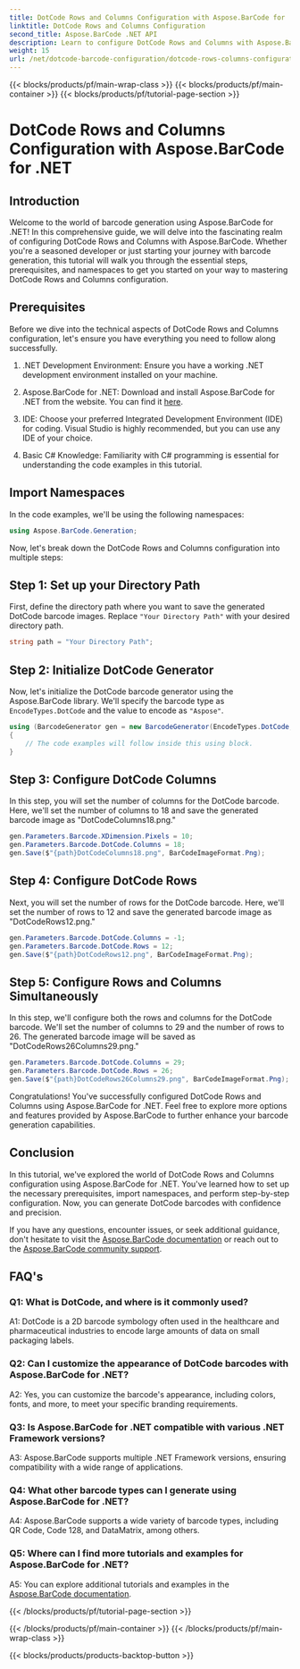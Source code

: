 ```yaml
---
title: DotCode Rows and Columns Configuration with Aspose.BarCode for .NET
linktitle: DotCode Rows and Columns Configuration
second_title: Aspose.BarCode .NET API
description: Learn to configure DotCode Rows and Columns with Aspose.BarCode for .NET. Generate precise and customizable 2D barcodes effortlessly.
weight: 15
url: /net/dotcode-barcode-configuration/dotcode-rows-columns-configuration/
---
```


{{< blocks/products/pf/main-wrap-class >}}
{{< blocks/products/pf/main-container >}}
{{< blocks/products/pf/tutorial-page-section >}}

# DotCode Rows and Columns Configuration with Aspose.BarCode for .NET

## Introduction

Welcome to the world of barcode generation using Aspose.BarCode for .NET! In this comprehensive guide, we will delve into the fascinating realm of configuring DotCode Rows and Columns with Aspose.BarCode. Whether you're a seasoned developer or just starting your journey with barcode generation, this tutorial will walk you through the essential steps, prerequisites, and namespaces to get you started on your way to mastering DotCode Rows and Columns configuration.

## Prerequisites

Before we dive into the technical aspects of DotCode Rows and Columns configuration, let's ensure you have everything you need to follow along successfully.

1. .NET Development Environment: Ensure you have a working .NET development environment installed on your machine.

2. Aspose.BarCode for .NET: Download and install Aspose.BarCode for .NET from the website. You can find it [here](https://releases.aspose.com/barcode/net/).

3. IDE: Choose your preferred Integrated Development Environment (IDE) for coding. Visual Studio is highly recommended, but you can use any IDE of your choice.

4. Basic C# Knowledge: Familiarity with C# programming is essential for understanding the code examples in this tutorial.

## Import Namespaces

In the code examples, we'll be using the following namespaces:

```csharp
using Aspose.BarCode.Generation;
```

Now, let's break down the DotCode Rows and Columns configuration into multiple steps:

## Step 1: Set up your Directory Path

First, define the directory path where you want to save the generated DotCode barcode images. Replace `"Your Directory Path"` with your desired directory path.

```csharp
string path = "Your Directory Path";
```

## Step 2: Initialize DotCode Generator

Now, let's initialize the DotCode barcode generator using the Aspose.BarCode library. We'll specify the barcode type as `EncodeTypes.DotCode` and the value to encode as `"Aspose"`.

```csharp
using (BarcodeGenerator gen = new BarcodeGenerator(EncodeTypes.DotCode, "Aspose"))
{
    // The code examples will follow inside this using block.
}
```

## Step 3: Configure DotCode Columns

In this step, you will set the number of columns for the DotCode barcode. Here, we'll set the number of columns to 18 and save the generated barcode image as "DotCodeColumns18.png."

```csharp
gen.Parameters.Barcode.XDimension.Pixels = 10;
gen.Parameters.Barcode.DotCode.Columns = 18;
gen.Save($"{path}DotCodeColumns18.png", BarCodeImageFormat.Png);
```

## Step 4: Configure DotCode Rows

Next, you will set the number of rows for the DotCode barcode. Here, we'll set the number of rows to 12 and save the generated barcode image as "DotCodeRows12.png."

```csharp
gen.Parameters.Barcode.DotCode.Columns = -1;
gen.Parameters.Barcode.DotCode.Rows = 12;
gen.Save($"{path}DotCodeRows12.png", BarCodeImageFormat.Png);
```

## Step 5: Configure Rows and Columns Simultaneously

In this step, we'll configure both the rows and columns for the DotCode barcode. We'll set the number of columns to 29 and the number of rows to 26. The generated barcode image will be saved as "DotCodeRows26Columns29.png."

```csharp
gen.Parameters.Barcode.DotCode.Columns = 29;
gen.Parameters.Barcode.DotCode.Rows = 26;
gen.Save($"{path}DotCodeRows26Columns29.png", BarCodeImageFormat.Png);
```

Congratulations! You've successfully configured DotCode Rows and Columns using Aspose.BarCode for .NET. Feel free to explore more options and features provided by Aspose.BarCode to further enhance your barcode generation capabilities.

## Conclusion

In this tutorial, we've explored the world of DotCode Rows and Columns configuration using Aspose.BarCode for .NET. You've learned how to set up the necessary prerequisites, import namespaces, and perform step-by-step configuration. Now, you can generate DotCode barcodes with confidence and precision.

If you have any questions, encounter issues, or seek additional guidance, don't hesitate to visit the [Aspose.BarCode documentation](https://reference.aspose.com/barcode/net/) or reach out to the [Aspose.BarCode community support](https://forum.aspose.com/c/barcode/13).


## FAQ's

### Q1: What is DotCode, and where is it commonly used?

A1: DotCode is a 2D barcode symbology often used in the healthcare and pharmaceutical industries to encode large amounts of data on small packaging labels.

### Q2: Can I customize the appearance of DotCode barcodes with Aspose.BarCode for .NET?

A2: Yes, you can customize the barcode's appearance, including colors, fonts, and more, to meet your specific branding requirements.

### Q3: Is Aspose.BarCode for .NET compatible with various .NET Framework versions?

A3: Aspose.BarCode supports multiple .NET Framework versions, ensuring compatibility with a wide range of applications.

### Q4: What other barcode types can I generate using Aspose.BarCode for .NET?

A4: Aspose.BarCode supports a wide variety of barcode types, including QR Code, Code 128, and DataMatrix, among others.

### Q5: Where can I find more tutorials and examples for Aspose.BarCode for .NET?

A5: You can explore additional tutorials and examples in the [Aspose.BarCode documentation](https://reference.aspose.com/barcode/net/).

{{< /blocks/products/pf/tutorial-page-section >}}

{{< /blocks/products/pf/main-container >}}
{{< /blocks/products/pf/main-wrap-class >}}

{{< blocks/products/products-backtop-button >}}
